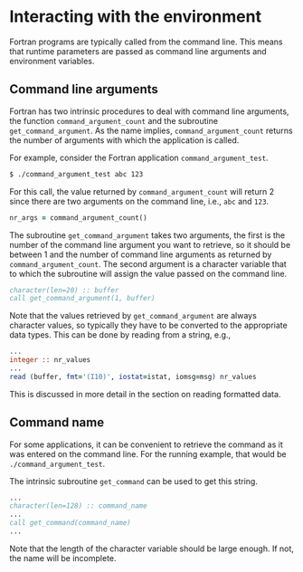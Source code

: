 # Interacting with the environment

Fortran programs are typically called from the command line.  This means that
runtime parameters are passed as command line arguments and environment
variables.


## Command line arguments

Fortran has two intrinsic procedures to deal with command line arguments,
the function `command_argument_count` and the subroutine
`get_command_argument`.  As the name implies, `command_argument_count` returns
the number of arguments with which the application is called.

For example, consider the Fortran application `command_argument_test`.

~~~~bash
$ ./command_argument_test abc 123
~~~~

For this call, the value returned by `command_argument_count` will return 2
since there are two arguments on the command line, i.e., `abc` and `123`.

~~~~fortran
nr_args = command_argument_count()
~~~~

The subroutine `get_command_argument` takes two arguments, the first
is the number of the command line argument you want to retrieve, so it should
be between 1 and the number of command line arguments as returned by
`command_argument_count`.  The second argument is a character variable that
to which the subroutine will assign the value passed on the command line.

~~~~fortran
character(len=20) :: buffer
call get_command_argument(1, buffer)
~~~~

Note that the values retrieved by `get_command_argument` are always
character values, so typically they have to be converted to the appropriate
data types.  This can be done by  reading from a string, e.g.,

~~~~fortran
...
integer :: nr_values
...
read (buffer, fmt='(I10)', iostat=istat, iomsg=msg) nr_values
~~~~

This is discussed in more detail in the section on reading formatted data.


## Command name

For some applications, it can be convenient to retrieve the command as it was
entered on the command line.  For the running example, that would be
`./command_argument_test`.

The intrinsic subroutine `get_command` can be used to get this string.

~~~~fortran
...
character(len=128) :: command_name
...
call get_command(command_name)
...
~~~~

Note that the length of the character variable should be large enough.  If not,
the name will be incomplete.
